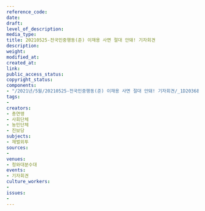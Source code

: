 ```yaml
---
reference_code: 
date: 
draft: 
level_of_description: 
media_type: 
title: 20210525-전국민중행동(준) 이재용 사면 절대 안돼! 기자회견
description: 
weight: 
modified_at: 
created_at: 
link: 
public_access_status: 
copyright_status: 
components:
- "/2021년/5월/20210525-전국민중행동(준) 이재용 사면 절대 안돼! 기자회견/_1D20368.jpg"
tags:
- 
creators:
- 총연맹
- 사회단체
- 농민단체
- 진보당
subjects:
- 재벌외투
sources:
- 
venues:
- 청와대분수대
events:
- 기자회견
culture_workers:
- 
issues:
- 
---
```

